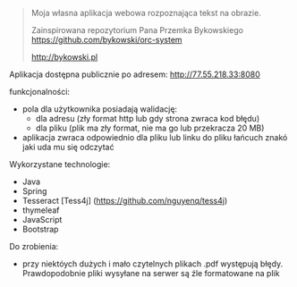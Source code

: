 > Moja własna aplikacja webowa rozpoznająca tekst na obrazie.
>
> Zainspirowana repozytorium Pana Przemka Bykowskiego https://github.com/bykowski/orc-system
>
> http://bykowski.pl
>
>

Aplikacja dostępna publicznie po adresem:
http://77.55.218.33:8080

funkcjonalności:
- pola dla użytkownika posiadają walidację:
    * dla adresu (zły format http lub gdy strona zwraca kod błędu)
    * dla pliku (plik ma zły format, nie ma go lub przekracza 20 MB)
- aplikacja zwraca odpowiednio dla pliku lub linku do pliku łańcuch znakó jaki uda mu się odczytać

 Wykorzystane technologie:
- Java
- Spring
- Tesseract [Tess4j] (https://github.com/nguyenq/tess4j)
- thymeleaf
- JavaScript
- Bootstrap

Do zrobienia:
- przy niektóych dużych i mało czytelnych plikach .pdf występują błędy. Prawdopodobnie pliki wysyłane na serwer są źle formatowane na plik



